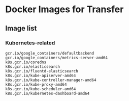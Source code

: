 # Docker Images for Transfer

## Image list

### Kubernetes-related
```
gcr.io/google_containers/defaultbackend
gcr.io/google_containers/metrics-server-amd64
k8s.gcr.io/coredns
k8s.gcr.io/elasticsearch
k8s.gcr.io/fluentd-elasticsearch
k8s.gcr.io/kube-apiserver-amd64
k8s.gcr.io/kube-controller-manager-amd64
k8s.gcr.io/kube-proxy-amd64
k8s.gcr.io/kube-scheduler-amd64
k8s.gcr.io/kubernetes-dashboard-amd64
```
